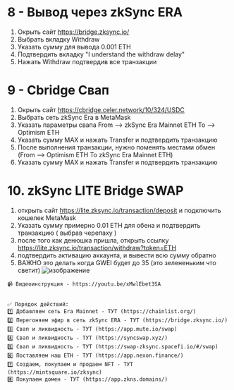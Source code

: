 
# 8 - Вывод через zkSync ERA

1. Окрыть сайт https://bridge.zksync.io/
2. Выбрать вкладку Withdraw
3. Указать сумму для вывода 0.001 ETH
4. Подтвердить вкладку "I understand the withdraw delay"
5. Нажать Withdraw подтвердив все транзакции

# 9 - Cbridge Свап

1. Окрыть сайт https://cbridge.celer.network/10/324/USDC
2. Выбрать сеть zkSync Era в MetaMask
3. Указать параметры свапа From --> zkSync Era Mainnet ETH To --> Optimism ETH
4. Указать сумму MAX и нажать Transfer и подтвердить транзакцию
5. После выполнения транзакции, нужно поменять местами обмен (From --> Optimism ETH To zkSync Era Mainnet ETH)
6. Указать сумму MAX и нажать Transfer и подтвердить транзакцию

# 10. zkSync LITE Bridge SWAP

1. открыть сайт https://lite.zksync.io/transaction/deposit и подключить кошелек MetaMask
2. Указать сумму примерно 0.01 ETH для обена и подтвердить транзакцию ( выбрав черепаху )
3. после того как денюшка пришла, открыть ссылку https://lite.zksync.io/transaction/withdraw?token=ETH 
4. подтвердить активацию аккаунта, и вывести всю сумму обратно 
5. ВАЖНО это делать когда GWEI будет до 35 (это зелененьким что светит) ![изображение](https://user-images.githubusercontent.com/17593539/235371594-7686aaba-4921-4268-9ea0-cf9d835305a7.png)


```
📹 Видеоинструкция - https://youtu.be/xMwlEbet3SA


✅ Порядок действий:
1️⃣ Добавляем сеть Era Mainnet - ТУТ (https://chainlist.org/)
2️⃣ Перегоняем эфир в сеть zkSync ERA - ТУТ (https://bridge.zksync.io/)
3️⃣ Свап и ликвидность - ТУТ (https://app.mute.io/swap)
4️⃣ Свап и ликвидность - ТУТ (https://syncswap.xyz/)
5️⃣ Свап и ликвидность - ТУТ (https://swap-zksync.spacefi.io/#/swap)
6️⃣ Поставляем наш ETH - ТУТ (https://app.nexon.finance/)
7️⃣ Создаем, покупаем и продаем NFT - ТУТ (https://mintsquare.io/zksync)
8️⃣ Покупаем домен - ТУТ (https://app.zkns.domains/)

```
